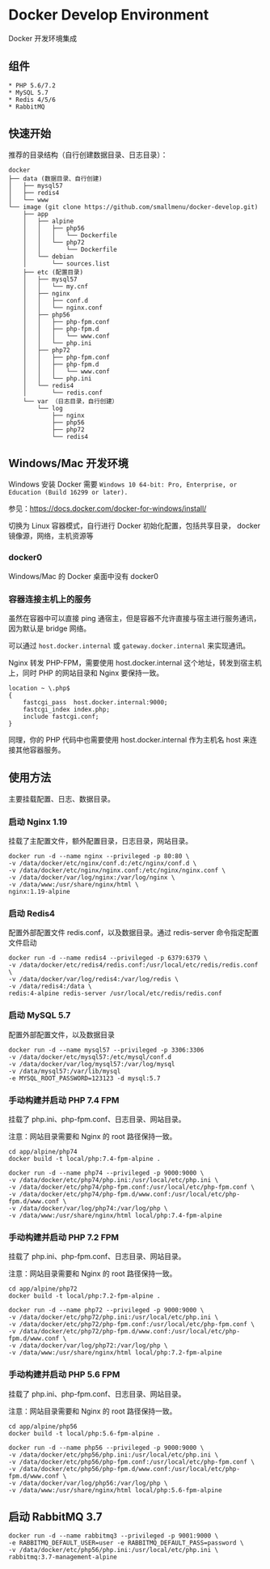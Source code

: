 # Docker Develop Environment 

Docker 开发环境集成

## 组件

```
* PHP 5.6/7.2
* MySQL 5.7
* Redis 4/5/6
* RabbitMQ
```

## 快速开始

推荐的目录结构（自行创建数据目录、日志目录）：

```
docker
├── data (数据目录、自行创建)
│   ├── mysql57
│   ├── redis4
│   └── www  
└── image (git clone https://github.com/smallmenu/docker-develop.git)
    ├── app
    │   ├── alpine
    │   │   ├── php56
    │   │   │   └── Dockerfile
    │   │   └── php72
    │   │       └── Dockerfile
    │   └── debian
    │       └── sources.list
    ├── etc (配置目录)
    │   ├── mysql57
    │   │   └── my.cnf
    │   ├── nginx
    │   │   ├── conf.d
    │   │   └── nginx.conf
    │   ├── php56
    │   │   ├── php-fpm.conf
    │   │   ├── php-fpm.d
    │   │   │   └── www.conf
    │   │   └── php.ini
    │   ├── php72
    │   │   ├── php-fpm.conf
    │   │   ├── php-fpm.d
    │   │   │   └── www.conf
    │   │   └── php.ini
    │   └── redis4
    │       └── redis.conf
    └── var （日志目录，自行创建）
        └── log
            ├── nginx
            ├── php56
            ├── php72
            └── redis4
```

## Windows/Mac 开发环境

Windows 安装 Docker 需要 `Windows 10 64-bit: Pro, Enterprise, or Education (Build 16299 or later).`

参见：https://docs.docker.com/docker-for-windows/install/

切换为 Linux 容器模式，自行进行 Docker 初始化配置，包括共享目录， docker 镜像源，网络，主机资源等

### docker0

Windows/Mac 的 Docker 桌面中没有 docker0

### 容器连接主机上的服务

虽然在容器中可以直接 ping 通宿主，但是容器不允许直接与宿主进行服务通讯，因为默认是 bridge 网络。

可以通过 `host.docker.internal` 或 `gateway.docker.internal` 来实现通讯。

Nginx 转发 PHP-FPM，需要使用 host.docker.internal 这个地址，转发到宿主机上，同时 PHP 的网站目录和 Nginx 要保持一致。

```
location ~ \.php$
{
    fastcgi_pass  host.docker.internal:9000;
    fastcgi_index index.php;
    include fastcgi.conf;
}
```

同理，你的 PHP 代码中也需要使用 host.docker.internal 作为主机名 host 来连接其他容器服务。


## 使用方法

主要挂载配置、日志、数据目录。

### 启动 Nginx 1.19

挂载了主配置文件，额外配置目录，日志目录，网站目录。

```
docker run -d --name nginx --privileged -p 80:80 \
-v /data/docker/etc/nginx/conf.d:/etc/nginx/conf.d \
-v /data/docker/etc/nginx/nginx.conf:/etc/nginx/nginx.conf \
-v /data/docker/var/log/nginx:/var/log/nginx \
-v /data/www:/usr/share/nginx/html \
nginx:1.19-alpine
```

### 启动 Redis4

配置外部配置文件 redis.conf，以及数据目录。通过 redis-server 命令指定配置文件启动

```
docker run -d --name redis4 --privileged -p 6379:6379 \
-v /data/docker/etc/redis4/redis.conf:/usr/local/etc/redis/redis.conf \
-v /data/docker/var/log/redis4:/var/log/redis \
-v /data/redis4:/data \
redis:4-alpine redis-server /usr/local/etc/redis/redis.conf
```

### 启动 MySQL 5.7

配置外部配置文件，以及数据目录

```
docker run -d --name mysql57 --privileged -p 3306:3306 
-v /data/docker/etc/mysql57:/etc/mysql/conf.d 
-v /data/docker/var/log/mysql57:/var/log/mysql 
-v /data/mysql57:/var/lib/mysql
-e MYSQL_ROOT_PASSWORD=123123 -d mysql:5.7
```

### 手动构建并启动 PHP 7.4 FPM

挂载了 php.ini、php-fpm.conf、日志目录、网站目录。

注意：网站目录需要和 Nginx 的 root 路径保持一致。

```
cd app/alpine/php74
docker build -t local/php:7.4-fpm-alpine .

docker run -d --name php74 --privileged -p 9000:9000 \
-v /data/docker/etc/php74/php.ini:/usr/local/etc/php.ini \
-v /data/docker/etc/php74/php-fpm.conf:/usr/local/etc/php-fpm.conf \
-v /data/docker/etc/php74/php-fpm.d/www.conf:/usr/local/etc/php-fpm.d/www.conf \
-v /data/docker/var/log/php74:/var/log/php \
-v /data/www:/usr/share/nginx/html local/php:7.4-fpm-alpine
```

### 手动构建并启动 PHP 7.2 FPM

挂载了 php.ini、php-fpm.conf、日志目录、网站目录。

注意：网站目录需要和 Nginx 的 root 路径保持一致。

```
cd app/alpine/php72
docker build -t local/php:7.2-fpm-alpine .

docker run -d --name php72 --privileged -p 9000:9000 \
-v /data/docker/etc/php72/php.ini:/usr/local/etc/php.ini \
-v /data/docker/etc/php72/php-fpm.conf:/usr/local/etc/php-fpm.conf \
-v /data/docker/etc/php72/php-fpm.d/www.conf:/usr/local/etc/php-fpm.d/www.conf \
-v /data/docker/var/log/php72:/var/log/php \
-v /data/www:/usr/share/nginx/html local/php:7.2-fpm-alpine
```

### 手动构建并启动 PHP 5.6 FPM

挂载了 php.ini、php-fpm.conf、日志目录、网站目录。

注意：网站目录需要和 Nginx 的 root 路径保持一致。

```
cd app/alpine/php56
docker build -t local/php:5.6-fpm-alpine .

docker run -d --name php56 --privileged -p 9000:9000 \
-v /data/docker/etc/php56/php.ini:/usr/local/etc/php.ini \
-v /data/docker/etc/php56/php-fpm.conf:/usr/local/etc/php-fpm.conf \
-v /data/docker/etc/php56/php-fpm.d/www.conf:/usr/local/etc/php-fpm.d/www.conf \
-v /data/docker/var/log/php56:/var/log/php \
-v /data/www:/usr/share/nginx/html local/php:5.6-fpm-alpine
```

## 启动 RabbitMQ 3.7 

```
docker run -d --name rabbitmq3 --privileged -p 9001:9000 \
-e RABBITMQ_DEFAULT_USER=user -e RABBITMQ_DEFAULT_PASS=password \
-v /data/docker/etc/php56/php.ini:/usr/local/etc/php.ini \
rabbitmq:3.7-management-alpine
